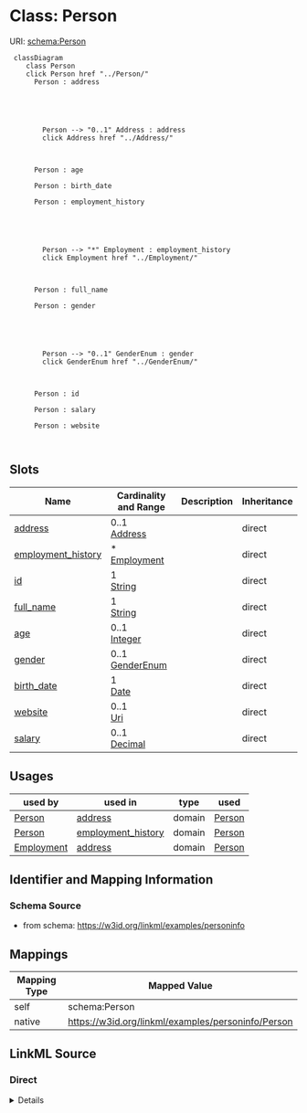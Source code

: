 

# Class: Person 



URI: [schema:Person](http://schema.org/Person)





```mermaid
 classDiagram
    class Person
    click Person href "../Person/"
      Person : address
        
          
    
        
        
        Person --> "0..1" Address : address
        click Address href "../Address/"
    

        
      Person : age
        
      Person : birth_date
        
      Person : employment_history
        
          
    
        
        
        Person --> "*" Employment : employment_history
        click Employment href "../Employment/"
    

        
      Person : full_name
        
      Person : gender
        
          
    
        
        
        Person --> "0..1" GenderEnum : gender
        click GenderEnum href "../GenderEnum/"
    

        
      Person : id
        
      Person : salary
        
      Person : website
        
      
```




<!-- no inheritance hierarchy -->


## Slots

| Name | Cardinality and Range | Description | Inheritance |
| ---  | --- | --- | --- |
| [address](address.md) | 0..1 <br/> [Address](Address.md) |  | direct |
| [employment_history](employment_history.md) | * <br/> [Employment](Employment.md) |  | direct |
| [id](id.md) | 1 <br/> [String](String.md) |  | direct |
| [full_name](full_name.md) | 1 <br/> [String](String.md) |  | direct |
| [age](age.md) | 0..1 <br/> [Integer](Integer.md) |  | direct |
| [gender](gender.md) | 0..1 <br/> [GenderEnum](GenderEnum.md) |  | direct |
| [birth_date](birth_date.md) | 1 <br/> [Date](Date.md) |  | direct |
| [website](website.md) | 0..1 <br/> [Uri](Uri.md) |  | direct |
| [salary](salary.md) | 0..1 <br/> [Decimal](Decimal.md) |  | direct |





## Usages

| used by | used in | type | used |
| ---  | --- | --- | --- |
| [Person](Person.md) | [address](address.md) | domain | [Person](Person.md) |
| [Person](Person.md) | [employment_history](employment_history.md) | domain | [Person](Person.md) |
| [Employment](Employment.md) | [address](address.md) | domain | [Person](Person.md) |







## Identifier and Mapping Information






### Schema Source


* from schema: https://w3id.org/linkml/examples/personinfo




## Mappings

| Mapping Type | Mapped Value |
| ---  | ---  |
| self | schema:Person |
| native | https://w3id.org/linkml/examples/personinfo/Person |






## LinkML Source

<!-- TODO: investigate https://stackoverflow.com/questions/37606292/how-to-create-tabbed-code-blocks-in-mkdocs-or-sphinx -->

### Direct

<details>
```yaml
name: Person
from_schema: https://w3id.org/linkml/examples/personinfo
slots:
- address
- employment_history
attributes:
  id:
    name: id
    from_schema: https://w3id.org/linkml/examples/personinfo
    rank: 1000
    identifier: true
    domain_of:
    - Person
    required: true
  full_name:
    name: full_name
    from_schema: https://w3id.org/linkml/examples/personinfo
    rank: 1000
    domain_of:
    - Person
    range: string
    required: true
  age:
    name: age
    from_schema: https://w3id.org/linkml/examples/personinfo
    rank: 1000
    domain_of:
    - Person
    range: integer
    minimum_value: 0
    maximum_value: 200
  gender:
    name: gender
    from_schema: https://w3id.org/linkml/examples/personinfo
    rank: 1000
    domain_of:
    - Person
    range: GenderEnum
  birth_date:
    name: birth_date
    from_schema: https://w3id.org/linkml/examples/personinfo
    rank: 1000
    domain_of:
    - Person
    range: date
    required: true
  website:
    name: website
    from_schema: https://w3id.org/linkml/examples/personinfo
    rank: 1000
    domain_of:
    - Person
    range: uri
  salary:
    name: salary
    from_schema: https://w3id.org/linkml/examples/personinfo
    rank: 1000
    domain_of:
    - Person
    range: decimal
class_uri: schema:Person

```
</details>

### Induced

<details>
```yaml
name: Person
from_schema: https://w3id.org/linkml/examples/personinfo
attributes:
  id:
    name: id
    from_schema: https://w3id.org/linkml/examples/personinfo
    rank: 1000
    identifier: true
    alias: id
    owner: Person
    domain_of:
    - Person
  full_name:
    name: full_name
    from_schema: https://w3id.org/linkml/examples/personinfo
    rank: 1000
    alias: full_name
    owner: Person
    domain_of:
    - Person
    range: string
    required: true
  age:
    name: age
    from_schema: https://w3id.org/linkml/examples/personinfo
    rank: 1000
    alias: age
    owner: Person
    domain_of:
    - Person
    range: integer
    minimum_value: 0
    maximum_value: 200
  gender:
    name: gender
    from_schema: https://w3id.org/linkml/examples/personinfo
    rank: 1000
    alias: gender
    owner: Person
    domain_of:
    - Person
    range: GenderEnum
  birth_date:
    name: birth_date
    from_schema: https://w3id.org/linkml/examples/personinfo
    rank: 1000
    alias: birth_date
    owner: Person
    domain_of:
    - Person
    range: date
    required: true
  website:
    name: website
    from_schema: https://w3id.org/linkml/examples/personinfo
    rank: 1000
    alias: website
    owner: Person
    domain_of:
    - Person
    range: uri
  salary:
    name: salary
    from_schema: https://w3id.org/linkml/examples/personinfo
    rank: 1000
    alias: salary
    owner: Person
    domain_of:
    - Person
    range: decimal
  address:
    name: address
    from_schema: https://w3id.org/linkml/examples/personinfo
    rank: 1000
    domain: Person
    alias: address
    owner: Person
    domain_of:
    - Person
    - Employment
    range: Address
  employment_history:
    name: employment_history
    from_schema: https://w3id.org/linkml/examples/personinfo
    rank: 1000
    domain: Person
    alias: employment_history
    owner: Person
    domain_of:
    - Person
    range: Employment
    multivalued: true
class_uri: schema:Person

```
</details>